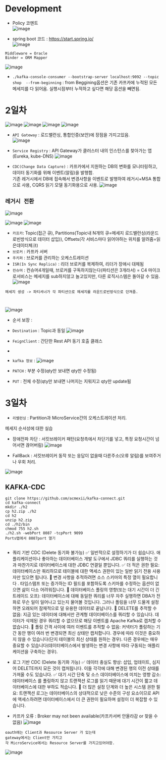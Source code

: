 # Development 

- Policy 코멘트  
![image](https://user-images.githubusercontent.com/35188271/212603784-9cc909e4-e0db-4b7a-b9d2-6190ba455ccd.png)


- spring boot 코드 : https://start.spring.io/  
![image](https://user-images.githubusercontent.com/35188271/212606592-fc19710d-21b3-4b37-b5c3-43be7847387d.png)
  
```
Middleware = Oracle
Binder = ORM Mapper
```
![image](https://user-images.githubusercontent.com/35188271/212617287-06857972-3a78-4d65-8fd4-fa3b516e205f.png)




- `./kafka-console-consumer --bootstrap-server localhost:9092 --topic shop  --from-beginning` : from Beggining옵션은 기존 카프카에 누적된 모든 메세지를 다 읽어옴.
실행시점부터 누적하고 싶다면 해당 옵션을 빼면됨.




# 2일차

![image](https://user-images.githubusercontent.com/35188271/212785489-29ab924f-618a-4412-b7c6-b0422b70f4c4.png)
![image](https://user-images.githubusercontent.com/35188271/212785503-e1080523-e2ed-439d-b902-3b7a298bf2dc.png)
![image](https://user-images.githubusercontent.com/35188271/212785836-36666160-4df5-4275-93b2-e3ae15f50cb4.png)
![image](https://user-images.githubusercontent.com/35188271/212785844-b44711c7-6c95-457f-9c4b-34fcc91abf15.png)




- `API Gateway` : 로드밸런싱, 통합인증(보안)에 장점을 가지고있음.  
![image](https://user-images.githubusercontent.com/35188271/212787550-fa994c20-d435-4dcf-a286-bd3f25e2bb48.png)

- `Service Registry` : API Gateway가 클러스터 내의 인스턴스를 찾아가는 앱(Eureka, kube-DNS)
![image](https://user-images.githubusercontent.com/35188271/212788448-09c6ea9f-c543-4856-a3dd-901b8f0bebdb.png)

- `CDC(Change Data Capture)` : 카프카에서 지원하는 DB의 변화를 모니터링하고, 데이터 동기화를 위해 이벤트(알림)을 발행함.  
기존 레거시에서 DB에 접속해서 변경사항을 이벤트로 발행하여 레거시+MSA 통합으로 사용, CQRS 읽기 모델 동기화용으로 사용.
![image](https://user-images.githubusercontent.com/35188271/212799342-0bbdc51b-67c6-40f5-b344-ff225745f7c1.png)





## `레거시 전환`
![image](https://user-images.githubusercontent.com/35188271/212791496-92eb723b-5b0b-4f4c-9226-9f16acb3865d.png)


![image](https://user-images.githubusercontent.com/35188271/212791984-ecc5d458-d6a8-4c97-8435-a09bdf93533a.png)
![image](https://user-images.githubusercontent.com/35188271/212792161-ffb7228d-d76b-4fc5-95f8-3bce3c10001c.png)

- `카프카`: Topic(접근 큐), Partitions(Topic내 N개의 큐=메세지 로드밸런싱(라운드로빈방식으로 데이터 삽입)), Offsets(각 서비스마다 읽어야하는 위치를 알려줌=읽은데이터체크)
- `브로커` : 카프카 서버
- `주키퍼` : 브로커를 관리하는 오케스트레이션
- `ISR(In Sync Replica)` : 리더 브로커를 복제하여, 리더가 장애시 대체됨
- `컨슈머` : 컨슈머4개일때, 브로커를 구독하지않는다(파티션은 3개라서) = C4 마이크로서비스는 메세지를 sub하지않고 놀고있지만, 다른 로직시스템은 돌아갈 수 있음.  
![image](https://user-images.githubusercontent.com/35188271/212798589-5c0921b8-5369-48af-82de-cae6eea9e969.png)  

```
메세지 생성 -> 파티셔너가 각 파티션으로 메세지를 라운드로빈방식으로 던져줌.



```
![image](https://user-images.githubusercontent.com/35188271/212800987-3700a776-3866-4366-bf35-be87ce695924.png)


- 순서 보장 :


- `Destination` : Topic과 동일
![image](https://user-images.githubusercontent.com/35188271/212813982-cb3c5cae-cb69-48fd-8066-737aee9e5d21.png)

- `FeignClient` : 간단한 Rest API 동기 호출 클래스
- 

- `kafka 정보` : 
![image](https://user-images.githubusercontent.com/35188271/212817142-f4558abf-66b6-4c34-8cda-ae87479d11b8.png)

- `PATCH` : 부분 수정(qty만 보내면 qty만 수정됨)
- `PUT` : 전체 수정(qty만 보내면 나머지는 지워지고 qty만 update됨



# 3일차

- `리밸런싱` : Partition과 MicroService간의 오케스트레이션 처리.


메세지 순서성에 대한 실습

- 장애전파 차단 : 서킷브레이커 패턴(요청측에서 차단기를 넣고, 특정 요청시간이 넘어서면 끊어버림)
![image](https://user-images.githubusercontent.com/35188271/213056072-6162f8c8-0018-4d61-bee3-bf62a116f2c8.png)

- FallBack : 서킷브레이커 동작 또는 응답이 없을때 다른주소(오류 알림)를 보여주거나 우회 처리.  

 
 ![image](https://user-images.githubusercontent.com/35188271/213058788-d5109fcc-e07d-4e8c-a4e6-cc47880e324a.png)
 
 
 

## KAFKA-CDC

```
git clone https://github.com/acmexii/kafka-connect.git
cd kafka-connect
mkdir ./h2  
cp h2.zip ./h2
cd h2
unzip h2.zip 
cd ./h2/bin
chmod 755 h2.sh
./h2.sh -webPort 8087 -tcpPort 9099
Ports탭에서 8087port 열기


```


- 쿼리 기반 CDC (Delete 동기화 불가능)
✅ 일반적으로 설정하기가 더 쉽습니다. 애플리케이션이나 좋아하는 데이터베이스 개발 도구에서 JDBC 쿼리를 실행하는 것과 마찬가지로 데이터베이스에 대한 JDBC 연결일 뿐입니다.
✅ 더 적은 권한 필요: 데이터베이스만 쿼리하므로 테이블에 대한 액세스 권한이 있는 일반 읽기 전용 사용자만 있으면 됩니다.
🛑 변경 사항을 추적하려면 소스 스키마의 특정 열이 필요합니다 . 타임스탬프 또는 증가하는 ID 필드를 포함하도록 스키마를 수정하는 옵션이 없으면 삶이 다소 어려워집니다.
🛑 데이터베이스 폴링의 영향(또는 대기 시간이 더 긴 트레이드 오프): 데이터베이스에 대해 동일한 쿼리를 너무 자주 실행하면 DBA가 전화로 무슨 일이 일어나고 있는지 물어볼 것입니다. 그러나 폴링을 너무 드물게 설정하면 오래되어 잠재적으로 덜 유용한 데이터로 끝납니다.
🛑 DELETE를 추적할 수 없음: 지금 있는 데이터에 대해서만 관계형 데이터베이스를 쿼리할 수 있습니다. 데이터가 삭제된 경우 쿼리할 수 없으므로 해당 이벤트를 Apache Kafka로 캡처할 수 없습니다.
🛑 폴링 간격 사이에 여러 이벤트를 추적할 수 없음: 커넥터가 폴링하는 기간 동안 행이 여러 번 변경되면 최신 상태만 캡처합니다. 경우에 따라 이것은 중요하지 않을 수 있습니다(단지 테이블의 최신 상태를 원하는 경우). 다른 경우에는 매우 중요할 수 있습니다(데이터베이스에서 발생하는 변경 사항에 따라 구동되는 애플리케이션을 구축하는 경우).

- 로그 기반 CDC (Delete 동기화 가능)
✅ 데이터 충실도 향상: 삽입, 업데이트, 심지어 DELETE까지 모든 것이 캡처됩니다. 이들 각각에 대해 변경된 행의 이전 상태를 가져올 수도 있습니다.
✅ 대기 시간 단축 및 소스 데이터베이스에 미치는 영향 감소: 데이터베이스 를 폴링하지 않고 트랜잭션 로그를 읽기 때문에 대기 시간이 짧고 데이터베이스에 대한 부하도 적습니다.
🛑 더 많은 설정 단계와 더 높은 시스템 권한 필요: 트랜잭션 로그는 데이터베이스의 상대적으로 낮은 수준의 구성 요소이므로 API에 액세스하려면 데이터베이스에서 더 큰 권한이 필요하며 설정이 더 복잡할 수 있습니다.



- 카프카 오류 : Broker may not been available(카프카서버 안올라감 or 찾을 수 없음)
![image](https://user-images.githubusercontent.com/35188271/213095798-5c56bc01-2834-4f4f-8003-416bbba36144.png)


```
oauth에는 Client과 Resource Server 가 있는데
gateway에서는 Client만 가지고 
각 MicroService에서는 Resource Server를 가지고있어야함.
```
![image](https://user-images.githubusercontent.com/35188271/213109582-b1de72a7-3c49-413c-a9d9-4b46804e693b.png)
